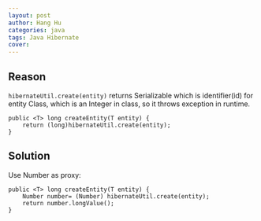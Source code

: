 ```yaml
---
layout: post
author: Hang Hu
categories: java
tags: Java Hibernate 
cover: 
---
```


## Reason

`hibernateUtil.create(entity)` returns Serializable which is identifier(id) for entity Class, which is an Integer in class, so it throws exception in runtime.
```
public <T> long createEntity(T entity) {
    return (long)hibernateUtil.create(entity);
}
```
## Solution

Use Number as proxy:
```
public <T> long createEntity(T entity) {
    Number number= (Number) hibernateUtil.create(entity);
    return number.longValue();
}
```
